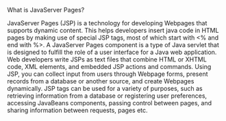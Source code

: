 What is JavaServer Pages?

JavaServer Pages (JSP) is a technology for developing Webpages that supports dynamic content. 
This helps developers insert java code in HTML pages by making use of special JSP tags, most of which start with <% and end with %>.
A JavaServer Pages component is a type of Java servlet that is designed to fulfill the role of a user interface for a Java web application. 
Web developers write JSPs as text files that combine HTML or XHTML code, XML elements, and embedded JSP actions and commands.
Using JSP, you can collect input from users through Webpage forms, present records from a database or another source, and create Webpages dynamically.
JSP tags can be used for a variety of purposes, such as retrieving information from a database or registering user preferences, accessing JavaBeans components, passing control between pages, and sharing information between requests, pages etc.
